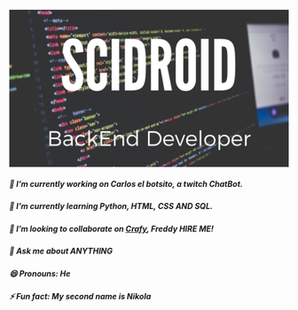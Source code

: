 ![Scidroid Backend Developer](https://github.com/scidroid/scidroid/blob/master/20200920_234207_0000.png?raw=true)
##### 🔭 I’m currently working on Carlos el botsito, a twitch ChatBot.
##### 🌱 I’m currently learning Python, HTML, CSS AND SQL.
##### 👯 I’m looking to collaborate on [Crafy](https://crafy.co), Freddy HIRE ME!
##### 💬 Ask me about ANYTHING  
##### 😄 Pronouns: He
##### ⚡ Fun fact: My second name is Nikola
